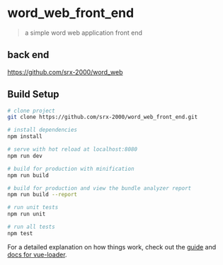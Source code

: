# word_web_front_end

> a simple word web application front end

## back end

https://github.com/srx-2000/word_web

## Build Setup

``` bash
# clone project
git clone https://github.com/srx-2000/word_web_front_end.git

# install dependencies
npm install

# serve with hot reload at localhost:8080
npm run dev

# build for production with minification
npm run build

# build for production and view the bundle analyzer report
npm run build --report

# run unit tests
npm run unit

# run all tests
npm test
```

For a detailed explanation on how things work, check out the [guide](http://vuejs-templates.github.io/webpack/) and [docs for vue-loader](http://vuejs.github.io/vue-loader).